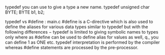 typedef you can use to give a type a new name.
typedef unsigned char BYTE;
BYTE  b1, b2;

typedef vs #define :
main.c
#define is a C-directive which is also used to define the aliases for various data types similar to typedef but with the following differences −
    typedef is limited to giving symbolic names to types only where as #define can be used to define alias for values as well, q., you can define 1 as ONE etc.
    typedef interpretation is performed by the compiler whereas #define statements are processed by the pre-processor.